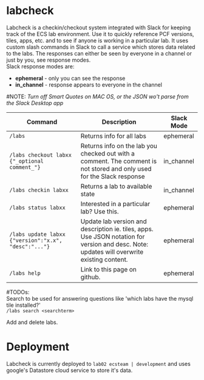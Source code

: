 # labcheck

Labcheck is a checkin/checkout system integrated with Slack for keeping track of the ECS lab environment.  Use it to quickly reference PCF versions, tiles, apps, etc. and to see if anyone is working in a particular lab.  It uses custom slash commands in Slack to call a service which stores data related to the labs.  The responses can either be seen by everyone in a channel or just by you, see response modes.     <br>
Slack response modes are:
   * **ephemeral** - only you can see the response
   * **in_channel** - response appears to everyone in the channel

#NOTE: _Turn off Smart Quotes on MAC OS, or the JSON wo't parse from the Slack Desktop app_

| Command | Description | Slack Mode |
|---|---|---|
|`/labs`| Returns info for all labs | ephemeral |
|`/labs checkout labxx {"_optional comment_"}`|Returns info on the lab you checked out with a comment.  The comment is not stored and only used for the Slack response | in_channel |
|`/labs checkin labxx`| Returns a lab to available state | in_channel |
|`/labs status labxx`|  Interested in a particular lab?  Use this.|ephemeral|
|`/labs update labxx {"version":"x.x", "desc":"..."}`|  Update lab version and description ie. tiles, apps.  Use JSON notation for version and desc. Note: updates will overwrite existing content. |ephemeral|
|`/labs help`| Link to this page on github.| ephemeral |

#TODOs: <br>
 Search to be used for answering questions like 'which labs have the mysql tile installed?' <br>
`/labs search <searchterm>`

Add and delete labs.

# Deployment
Labcheck is currently deployed to `lab02 ecsteam | development` and uses google's Datastore cloud service to store it's data.
